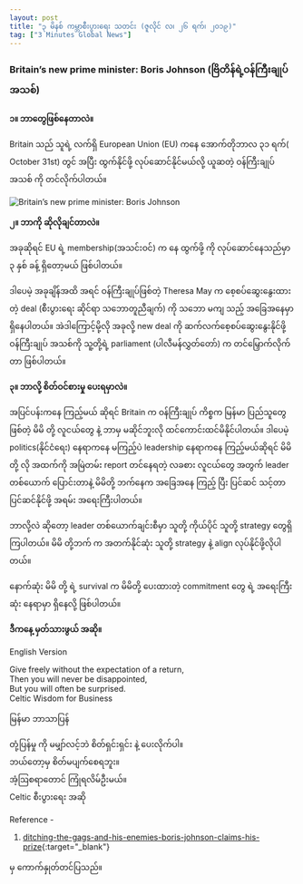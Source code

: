 ```yaml
---
layout: post
title: "၃ မိနစ် ကမ္ဘာစီးပွားရေး သတင်း (ဇူလိုင် လ၊ ၂၆ ရက်၊ ၂၀၁၉)"
tag: ["3 Minutes Global News"]
---
```


### Britain’s new prime minister: Boris Johnson  (ဗြိတိန်ရဲ့ဝန်ကြီးချုပ်အသစ်)

**၁။ ဘာတွေဖြစ်နေတာလဲ။**

Britain သည် သူရဲ့ လက်ရှိ European Union (EU) ကနေ အောက်တိုဘာလ ၃၁ ရက်( October 31st)  တွင် အပြီး   ထွက်နိုင်ဖို့   လုပ်ဆောင်နိုင်မယ်လို့ ယူဆတဲ့ ဝန်ကြီးချုပ်အသစ် ကို တင်လိုက်ပါတယ်။

<!-- more -->

<img src="http://drive.google.com/uc?export=view&id=1vmOU8Lmu8cc875YnvEG0GEdYVQN3qXHM" alt="Britain’s new prime minister: Boris Johnson">

**၂။ ဘာကို ဆိုလိုချင်တာလဲ။**

အခုဆိုရင် EU ရဲ့ membership(အသင်းဝင်) က နေ  ထွက်ဖို့  ကို လုပ်ဆောင်နေသည်မှာ ၃ နှစ် ခန့် ရှိတော့မယ် ဖြစ်ပါတယ်။

ဒါပေမဲ့ အခုချိန်အထိ အရင် ဝန်ကြီးချုပ်ဖြစ်တဲ့   Theresa May က စေ့စပ်ဆွေးနွေးထားတဲ့ deal (စီးပွားရေး ဆိုင်ရာ သဘောတူညီချက်) ကို သဘော မကျ သည့်  အခြေအနေမှာ ရှိနေပါတယ်။
အဲဒါကြောင့်မို့လို အခုလို့ new deal  ကို ဆက်လက်စေ့စပ်ဆွေးနွေးနိုင်ဖို့  ဝန်ကြီးချုပ် အသစ်ကို သူ့တို့ရဲ့ parliament (ပါလီမန်လွှတ်တော်) က တင်မြှောက်လိုက်တာ ဖြစ်ပါတယ်။

**၃။ ဘာလို့ စိတ်ဝင်စားမှု ပေးရမှာလဲ။**

အပြင်ပန်းကနေ ကြည့်မယ် ဆိုရင် Britain က ဝန်ကြီးချုပ် ကိစ္စက မြန်မာ ပြည်သူတွေ ဖြစ်တဲ့ မိမိ တို့ လူငယ်တွေ နဲ့ ဘာမှ မဆိုင်ဘူးလို ထင်ကောင်းထင်မိနိုင်ပါတယ်။
ဒါပေမဲ့ politics(နိုင်ငံရေး) နေရာကနေ မကြည့်ပဲ leadership နေရာကနေ ကြည့်မယ်ဆိုရင် မိမိတို့ လို အထက်ကို အမြဲတမ်း report တင်နေရတဲ့ လခစား လူငယ်တွေ အတွက် leader တစ်ယောက် ပြောင်းတာနဲ့ မိမိတို့ ဘက်နေက အခြေအနေ ကြည့် ပြီး ပြင်ဆင် သင့်တာ ပြင်ဆင်နိုင်ဖို့ အရမ်း အရေးကြီးပါတယ်။

ဘာလို့လဲ ဆိုတော့ leader တစ်ယောက်ချင်းစီမှာ သူတို့ ကိုယ်ပိုင် သူတို့ strategy တွေရှိကြပါတယ်။ မိမိ တို့ဘက် က အတက်နိုင်ဆုံး သူတို့ strategy နဲ့ align လုပ်နိုင်ဖို့လိုပါတယ်။

နောက်ဆုံး မိမိ တို့ ရဲ့ survival က မိမိတို့ ပေးထားတဲ့ commitment တွေ ရဲ့ အရေးကြီးဆုံး နေရာမှာ ရှိနေလို့ ဖြစ်ပါတယ်။



**ဒီကနေ့ မှတ်သားဖွယ် အဆို။**

English Version

Give freely without the expectation of a return,<br />
Then you will never be disappointed,<br />
But you will often be surprised.<br />
Celtic Wisdom for Business

မြန်မာ ဘာသာပြန်

တုံ့ပြန်မှု ကို မမျှာ်လင့်ဘဲ စိတ်ရှင်းရှင်း နဲ့ ပေးလိုက်ပါ။<br />
ဘယ်တော့မှ စိတ်မပျက်စေရဘူး။<br />
အံ့ဩစရာတောင် ကြုံရလိမ်ဦးမယ်။<br />
Celtic စီးပွားရေး အဆို

Reference -
1. [ditching-the-gags-and-his-enemies-boris-johnson-claims-his-prize](https://www.economist.com/britain/2019/07/25/ditching-the-gags-and-his-enemies-boris-johnson-claims-his-prize){:target="_blank"}

မှ ကောက်နှုတ်တင်ပြသည်။
